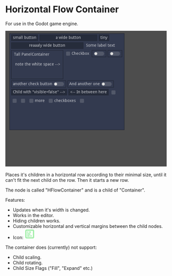 # Horizontal Flow Container
For use in the Godot game engine.

![Example Screenshot](screenshots/example_1.png)

Places it's children in a horizontal row according to their minimal size, until it can't fit the next child on the row. Then it starts a new row.

The node is called "HFlowContainer" and is a child of "Container".

Features:
- Updates when it's width is changed.
- Works in the editor.
- Hiding children works.
- Customizable horizontal and vertical margins between the child nodes.
- Icon:
![HFLowContainer Icon](h_flow_container/h_flow_container.svg)

The container does (currently) not support:
- Child scaling.
- Child rotating.
- Child Size Flags ("Fill", "Expand" etc.)
